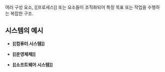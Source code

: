 여러 구성 요소, [[프로세스]] 또는 요소들이 조직화되어 특정 목표 또는 작업을 수행하는 복잡한 구조.

## 시스템의 예시

- **[[컴퓨터 시스템]]**
    
- **[[운영체제]]**
    
- **[[소프트웨어 시스템]]**


